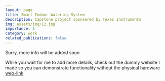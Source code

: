 ```yaml
---
layout: page
title: Smart Indoor Watering System
description: Capstone project sponsered by Texas Instruments
img: assets/img/12.jpg
importance: 1
category: work
related_publications: false
---
```


Sorry, more info will be added soon

While you wait for me to add more details, check out the dummy website I made so you can demonstrate functionality without the physical hardware [web-link](smartindoorwatering.site)
